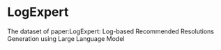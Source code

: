 # LogExpert
The dataset of paper:LogExpert: Log-based Recommended Resolutions Generation using Large Language Model
